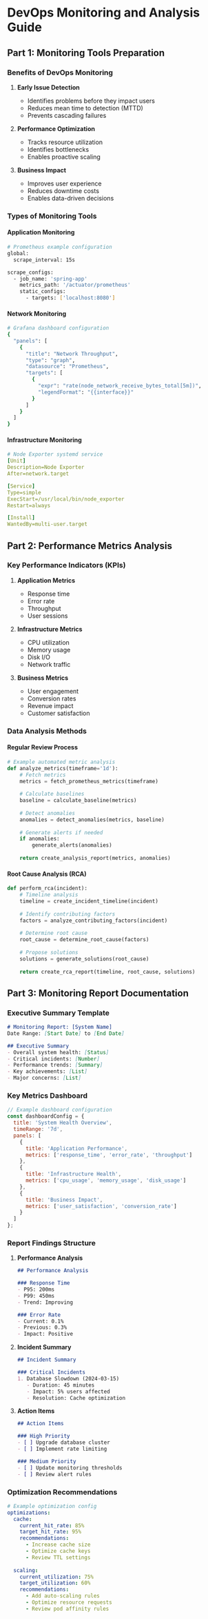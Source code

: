 # DevOps Monitoring and Analysis Guide

## Part 1: Monitoring Tools Preparation

### Benefits of DevOps Monitoring

1. **Early Issue Detection**
   - Identifies problems before they impact users
   - Reduces mean time to detection (MTTD)
   - Prevents cascading failures

2. **Performance Optimization**
   - Tracks resource utilization
   - Identifies bottlenecks
   - Enables proactive scaling

3. **Business Impact**
   - Improves user experience
   - Reduces downtime costs
   - Enables data-driven decisions

### Types of Monitoring Tools

#### Application Monitoring
```bash
# Prometheus example configuration
global:
  scrape_interval: 15s

scrape_configs:
  - job_name: 'spring-app'
    metrics_path: '/actuator/prometheus'
    static_configs:
      - targets: ['localhost:8080']
```

#### Network Monitoring
```bash
# Grafana dashboard configuration
{
  "panels": [
    {
      "title": "Network Throughput",
      "type": "graph",
      "datasource": "Prometheus",
      "targets": [
        {
          "expr": "rate(node_network_receive_bytes_total[5m])",
          "legendFormat": "{{interface}}"
        }
      ]
    }
  ]
}
```

#### Infrastructure Monitoring
```yaml
# Node Exporter systemd service
[Unit]
Description=Node Exporter
After=network.target

[Service]
Type=simple
ExecStart=/usr/local/bin/node_exporter
Restart=always

[Install]
WantedBy=multi-user.target
```

## Part 2: Performance Metrics Analysis

### Key Performance Indicators (KPIs)

1. **Application Metrics**
   - Response time
   - Error rate
   - Throughput
   - User sessions

2. **Infrastructure Metrics**
   - CPU utilization
   - Memory usage
   - Disk I/O
   - Network traffic

3. **Business Metrics**
   - User engagement
   - Conversion rates
   - Revenue impact
   - Customer satisfaction

### Data Analysis Methods

#### Regular Review Process
```python
# Example automated metric analysis
def analyze_metrics(timeframe='1d'):
    # Fetch metrics
    metrics = fetch_prometheus_metrics(timeframe)
    
    # Calculate baselines
    baseline = calculate_baseline(metrics)
    
    # Detect anomalies
    anomalies = detect_anomalies(metrics, baseline)
    
    # Generate alerts if needed
    if anomalies:
        generate_alerts(anomalies)
        
    return create_analysis_report(metrics, anomalies)
```

#### Root Cause Analysis (RCA)
```python
def perform_rca(incident):
    # Timeline analysis
    timeline = create_incident_timeline(incident)
    
    # Identify contributing factors
    factors = analyze_contributing_factors(incident)
    
    # Determine root cause
    root_cause = determine_root_cause(factors)
    
    # Propose solutions
    solutions = generate_solutions(root_cause)
    
    return create_rca_report(timeline, root_cause, solutions)
```

## Part 3: Monitoring Report Documentation

### Executive Summary Template
```markdown
# Monitoring Report: [System Name]
Date Range: [Start Date] to [End Date]

## Executive Summary
- Overall system health: [Status]
- Critical incidents: [Number]
- Performance trends: [Summary]
- Key achievements: [List]
- Major concerns: [List]
```

### Key Metrics Dashboard
```javascript
// Example dashboard configuration
const dashboardConfig = {
  title: 'System Health Overview',
  timeRange: '7d',
  panels: [
    {
      title: 'Application Performance',
      metrics: ['response_time', 'error_rate', 'throughput']
    },
    {
      title: 'Infrastructure Health',
      metrics: ['cpu_usage', 'memory_usage', 'disk_usage']
    },
    {
      title: 'Business Impact',
      metrics: ['user_satisfaction', 'conversion_rate']
    }
  ]
};
```

### Report Findings Structure

1. **Performance Analysis**
   ```markdown
   ## Performance Analysis
   
   ### Response Time
   - P95: 200ms
   - P99: 450ms
   - Trend: Improving
   
   ### Error Rate
   - Current: 0.1%
   - Previous: 0.3%
   - Impact: Positive
   ```

2. **Incident Summary**
   ```markdown
   ## Incident Summary
   
   ### Critical Incidents
   1. Database Slowdown (2024-03-15)
      - Duration: 45 minutes
      - Impact: 5% users affected
      - Resolution: Cache optimization
   ```

3. **Action Items**
   ```markdown
   ## Action Items
   
   ### High Priority
   - [ ] Upgrade database cluster
   - [ ] Implement rate limiting
   
   ### Medium Priority
   - [ ] Update monitoring thresholds
   - [ ] Review alert rules
   ```

### Optimization Recommendations
```yaml
# Example optimization config
optimizations:
  cache:
    current_hit_rate: 85%
    target_hit_rate: 95%
    recommendations:
      - Increase cache size
      - Optimize cache keys
      - Review TTL settings
  
  scaling:
    current_utilization: 75%
    target_utilization: 60%
    recommendations:
      - Add auto-scaling rules
      - Optimize resource requests
      - Review pod affinity rules
```
